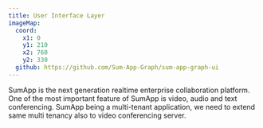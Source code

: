 ```yaml
---
title: User Interface Layer
imageMap:
  coord: 
    x1: 0 
    y1: 210 
    x2: 760
    y2: 330
  github: https://github.com/Sum-App-Graph/sum-app-graph-ui
---
```


SumApp is the next generation realtime enterprise collaboration platform. 
One of the most important feature of SumApp is video, audio and text conferencing. 
SumApp being a multi-tenant application, we need to extend same multi tenancy 
also to video conferencing server.